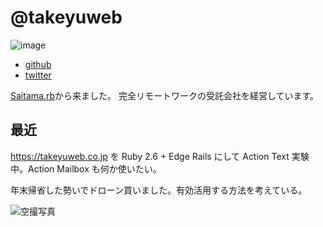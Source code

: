 # @takeyuweb

![image](https://user-images.githubusercontent.com/60980/42579207-c0914f32-8562-11e8-9197-7e9f5de796cd.png)

* [github](https://github.com/takeyuweb)
* [twitter](https://twitter.com/takeyuweb)

[Saitama.rb](https://saitamarb.connpass.com/)から来ました。
完全リモートワークの受託会社を経営しています。

## 最近

https://takeyuweb.co.jp を Ruby 2.6 + Edge Rails にして Action Text 実験中。Action Mailbox も何か使いたい。

年末帰省した勢いでドローン買いました。有効活用する方法を考えている。

![空撮写真](https://user-images.githubusercontent.com/60980/51174625-93615c00-18fb-11e9-82d4-09c7643b7b7e.jpg)
